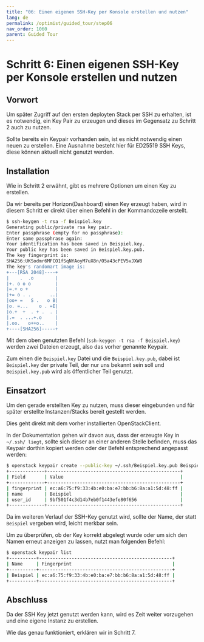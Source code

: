 ```yaml
---
title: "06: Einen eigenen SSH-Key per Konsole erstellen und nutzen"
lang: de
permalink: /optimist/guided_tour/step06
nav_order: 1060
parent: Guided Tour
---
```


Schritt 6: Einen eigenen SSH-Key per Konsole erstellen und nutzen
=================================================================

Vorwort
-------

Um später Zugriff auf den ersten deployten Stack per SSH zu erhalten, ist es
notwendig, ein Key Pair zu erzeugen und dieses im Gegensatz zu Schritt
2 auch zu nutzen.

Sollte bereits ein Keypair vorhanden sein, ist es nicht notwendig einen neuen
zu erstellen. Eine Ausnahme besteht hier für ED25519 SSH Keys, diese können
aktuell nicht genutzt werden.

Installation
------------

Wie in Schritt 2 erwähnt, gibt es mehrere Optionen um einen Key zu
erstellen.

Da wir bereits per Horizon(Dashboard) einen Key erzeugt haben, wird in
diesem Schritt er direkt über einen Befehl in der Kommandozeile
erstellt.

```bash
$ ssh-keygen -t rsa -f Beispiel.key
Generating public/private rsa key pair.
Enter passphrase (empty for no passphrase):
Enter same passphrase again:
Your identification has been saved in Beispiel.key.
Your public key has been saved in Beispiel.key.pub.
The key fingerprint is:
SHA256:UKSodmr6MFCO1fSqNYAoyM7uX8n/O5a43cPEV5vJXW8 
The key's randomart image is:
+---[RSA 2048]----+
|    .  .o        |
|+. o o o         |
|=.+ o +          |
|+= o . .       ..|
|oo+ =   S .   o B|
|o. =...    o . =E|
|o.+  +  . + .  . |
|.=  . ...+.o     |
|.oo.   o++o..    |
+----[SHA256]-----+
```

Mit dem oben genutzten Befehl (`ssh-keygen -t rsa -f Beispiel.key`)
werden zwei Dateien erzeugt, also das vorher genannte Keypair.

Zum einen die `Beispiel.key` Datei und die `Beispiel.key.pub`, dabei ist
`Beispiel.key` der private Teil, der nur uns bekannt sein soll und
`Beispiel.key.pub` wird als öffentlicher Teil genutzt.

Einsatzort
----------

Um den gerade erstellten Key zu nutzen, muss dieser eingebunden und für
später erstellte Instanzen/Stacks bereit gestellt werden.

Dies geht direkt mit dem vorher installierten OpenStackClient.

In der Dokumentation gehen wir davon aus, dass der erzeugte Key in
`~/.ssh/ liegt`, sollte sich dieser an einer anderen Stelle befinden,
muss das Keypair dorthin kopiert werden oder der Befehl entsprechend
angepasst werden:

```bash
$ openstack keypair create --public-key ~/.ssh/Beispiel.key.pub Beispiel
+-------------+-------------------------------------------------+
| Field       | Value                                           |
+-------------+-------------------------------------------------+
| fingerprint | ec:a6:75:f9:33:4b:e0:ba:e7:bb:b6:8a:a1:5d:48:ff |
| name        | Beispiel                                        |
| user_id     | 9bf501f4c3d14b7eb0f1443efe80f656                |
+-------------+-------------------------------------------------+
```

Da im weiteren Verlauf der SSH-Key genutzt wird, sollte der Name, der
statt `Beispiel` vergeben wird, leicht merkbar sein.

Um zu überprüfen, ob der Key korrekt abgelegt wurde oder um sich den
Namen erneut anzeigen zu lassen, nutzt man folgenden
Befehl:

```bash
$ openstack keypair list
+----------+-------------------------------------------------+
| Name     | Fingerprint                                     |
+----------+-------------------------------------------------+
| Beispiel | ec:a6:75:f9:33:4b:e0:ba:e7:bb:b6:8a:a1:5d:48:ff |
+----------+-------------------------------------------------+
```

Abschluss
---------

Da der SSH Key jetzt genutzt werden kann, wird es Zeit weiter vorzugehen und
eine eigene Instanz zu erstellen.

Wie das genau funktioniert, erklären wir in Schritt 7.
